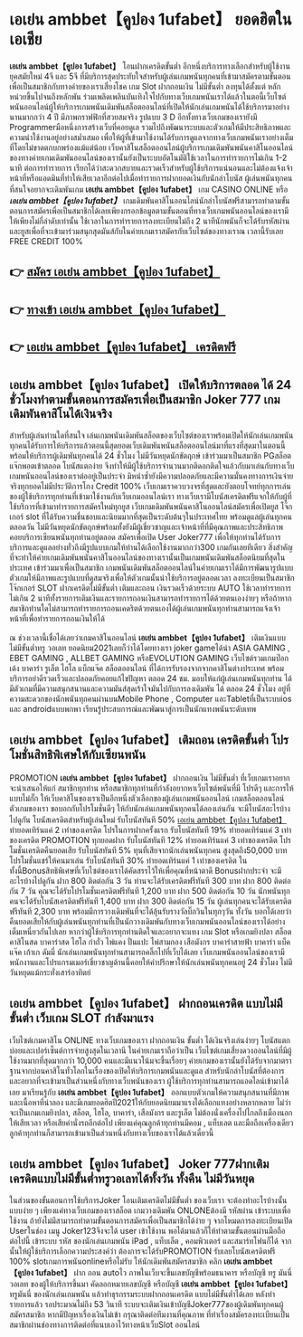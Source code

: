 # เอเย่น ambbet【คูปอง 1ufabet】  ยอดฮิตในเอเชีย 

**เอเย่น ambbet【คูปอง 1ufabet】** โอนฝากเครดิตขั้นต่ำ  อีกหนึ่งบริการทางเลือกสำหรับผู้ใช้งานยุคสมัยใหม่ 4จี และ 5จี ที่มีบริการสุดประทับใจสำหรับผู้เล่นเกมพนันทุกคนที่เข้ามาสมัครตามขั้นตอนเพื่อเป็นสมาชิกกับทางค่ายของเราเสี่ยงโชค เกม Slot  ฝากถอนเงิน ไม่มีขั้นต่ำ ลงทุนได้ตั้งแต่ หลักหน่วยขึ้นไปจนถึงหลักพัน ร่วมเพลิดเพลินบันเทิงใจไปกับทางเว็บเกมพนันเราได้แล้วในตอนี้เว็บไซต์พนันออนไลน์ผู้ให้บริการเกมพนันเดิมพันสล็อตออนไลน์ที่เปิดให้นักเล่นเกมพนันได้ใช้บริการมาอย่างนานมากกว่า 4 ปี มีภาพกราฟฟิกที่สวยสมจริง รูปแบบ 3 D
อีกทั้งทางเว็บเกมของเรายังมี Programmerมือหนึ่งการสร้างเว็บที่คอยดูเล  รวมไปถึงพัฒนาระบบและตัวเกมให้มีประสิทธิภาพและความน่าใช้งานอยู่อย่างสม่ำเสมอ เพื่อให้ผู้ที่เข้ามาใช้งานได้รับการดูแลจากทางเว็บเกมพนันเราอย่างเต็มที่โดยไม่ขาดตกบกพร่องแม้แต่น้อย เว็บคาสิโนสล็อตออนไลน์ผู้บริการเกมเดิมพันพนันคาสิโนออนไลน์ของทางค่ายเกมเดิมพันออนไลน์ของเรานั้นยังเป็นระบบอัตโนมัติใช้เวลาในการทำรายการไม่เกิน 1-2 นาที ต่อการทำรายการ เรียกได้ว่าสะดวกสบายและรวดเร็วสำหรับผู้ใช้บริการแน่นอนและไม่ต้องแจ้งเจ้าหน้าที่หรือแอดมินที่ทำให้เสียเวลาอีกต่อไปเมื่อทำรายการฝากยอดเงินกับนักล่าโบนัส
ผู้เล่นพนันทุกคนที่สนใจอยากจะเดิมพันเกม **เอเย่น ambbet【คูปอง 1ufabet】** เกม CASINO ONLINE หรือ ***เอเย่น ambbet【คูปอง 1ufabet】*** เกมเดิมพันคาสิโนออนไลน์นักล่าโบนัสฟรีสามารถทำตามขั้นตอนการสมัครเพื่อเป็นสมาชิกได้เลยเพียงกรอกข้อมูลตามขั้นตอนที่ทางเว็บเกมพนันออนไลน์ของเรามีให้เพียงไม่กี่ลำดับเท่านั้น ใช้เวลาในการทำรายการลงทะเบียนไม่ถึง 2 นาทีนักพนันก็จะได้รับรหัสผ่านและยูสเพื่อที่จะเข้ามาร่วมสนุกสุดมันส์กับในค่ายเกมเราสมัครกับเว็บไซต์ของทางเราณ เวลานี้รับเลย FREE CREDIT 100%

## 👉 [สมัคร เอเย่น ambbet【คูปอง 1ufabet】](https://archa888.com/)
## 👉 [ทางเข้า เอเย่น ambbet【คูปอง 1ufabet】](https://archa888.com/)
## 👉 [เอเย่น ambbet【คูปอง 1ufabet】 เครดิตฟรี](https://archa888.com/)

## เอเย่น ambbet【คูปอง 1ufabet】 เปิดให้บริการตลอด ได้ 24 ชั่วโมงทำตามขั้นตอนการสมัครเพื่อเป็นสมาชิก Joker 777 เกมเดิมพันคาสิโนได้เงินจริง

สำหรับผู้เล่นท่านใดที่สนใจ เล่นเกมพนันเดิมพันสล็อตของเว็บไซต์ของเราพร้อมเปิดให้นักเล่นเกมพนันทุกคนได้รับการให้บริการแล้วตอนนี้สุดยอดเว็บเดิมพันพนันสล็อตออนไลน์มาที่แรงที่สุดมาในตอนนี้ พร้อมให้บริการผู้เดิมพันทุกคนได้ 24 ชั่วโมง ไม่มีวันหยุดนักขัตฤกษ์ เข้าร่วมมาเป็นสมาชิก PGสล็อต แจ๊กพอตเข้าตลอด โบนัสแตกง่าย จึงทำให้มีผู้ใช้บริการจำนวนมากติดอกติดใจแล้วกับมาเล่นกับทางเว็บเกมพนันออนไลน์ของเราต่ออยู่เป็นประจำ มิหนำซ้ำยังมีความปลอดภัยและมีความมั่นคงทางการเงินจ่ายจริงทุกยอดไม่มีประวัติการโกง Credit 100% เว็บเกมเราควบวงจรที่สุดและยังตอบโจทย์ทุกการเล่นของผู้ใช้บริการทุกท่านที่เข้ามาใช้งานกับเว็บเกมออนไลน์เรา
ทางเว็บเรามีโบนัสเครดิตฟรีแจกให้กับผู้ที่ใช้บริการที่เข้ามาทำรายการสมัครใหม่ทุกยูส เว็บเกมเดิมพันพนันคาสิโนออนไลน์สมัครเพื่อเปิดยูส โจ๊กเกอร์ slot ที่ได้รับความชื่นชอบและนิยมมากที่สุดเป็นระดับต้นๆในประเทศไทย พร้อมดูแลผู้เล่นทุกคนตลอดวัน ไม่มีวันหยุดนักขัตฤกษ์พร้อมทั้งยังมีผู้เชี่ยวชาญและเจ้าหน้าที่ที่มีคุณภาพและประสิทธิภาพคอยบริการเซียนพนันทุกท่านอยู่ตลอด สมัครเพื่อเปิด User Joker777 เพื่อให้ทุกท่านได้รับการบริการและดูแลอย่างทั่วถึงมีรูปแบบเกมให้ท่านได้เลือกใช้งานมากกว่า300 เกมกันเลยทีเดียว
สิ่งสำคัญที่จะทำให้ค่ายเกมเดิมพันพนันคาสิโนออนไลน์ของทางเรานั้นเป็นเกมพนันเดิมพันสล็อตนิยมที่สุดในประเทศ เข้าร่วมมาเพื่อเป็นสมาชิก  เกมพนันเดิมพันสล็อตออนไลน์ในค่ายเกมเราได้มีการพัฒนารูปแบบตัวเกมให้มีภาพและรูปแบบที่ดูสมจริงเพื่อให้ตัวเกมนั้นน่าใช้บริการอยู่ตลอดเวลา ลงทะเบียนเป็นสมาชิก โจ๊กเกอร์ SLOT ฝากเครดิตไม่มีขั้นต่ำ เติมและถอน เงินรวดเร็วด้วยระบบ AUTO ใช้เวลาทำรายการไม่เกิน 2 นาทีทั้งรายการเติมเงินและรายการถอนเงินสามารถทำรายการได้ด้วยตนเองง่ายๆ หรือถ้าหากสมาชิกท่านใดไม่สามารถทำรายการถอนเคดริตด้วยตนเองได้ผู้เล่นเกมพนันทุกท่านสามารถแจ้งเจ้าหน้าที่เพื่อทำรายการถอนเงินให้ได้

ณ ช่วงเวลานี้เชื่อได้เลยว่าเกมคาสิโนออนไลน์ **เอเย่น ambbet【คูปอง 1ufabet】** เติมเงินแบบไม่มีขั้นต่ำทรู วอเลท ยอดนิยม2021เลยก็ว่าได้โดยทางเรา joker gameได้นำ  ASIA GAMING , EBET GAMING , ALLBET GAMING หรือEVOLUTION GAMING เว็บไซต์รวมเกมป๊อกเด้ง บาคาร่า รูเล็ต ไฮโล แบ็กแจ๊ค สล็อตออนไลน์ ที่ได้การรับรองจากจากคาสิโนต่างประเทศ พร้อมบริการอย่าดีรวดเร็วและปลอดภัยคอยแก้ไขปัญหา ตลอด 24 ชม. มอบให้แก่ผู้เล่นเกมพนันทุกท่าน ได้มีตัวเกมที่มีความสนุกสนานและความมันส์สุดเร้าใจมันไปกับการลงเดิมพัน ได้ ตลอด 24 ชั่วโมง อยู่ที่ความสะดวกของนักพนันทุกคนผ่านบนMobile Phone , Computer และTabletที่เป็นระบบios และ androidแบบพกพา เรียนรู้ประสบการณ์และพัฒนาสู่การเป็นนักแทงพนันระดับเทพ

## เอเย่น ambbet【คูปอง 1ufabet】 เติมถอน เครดิตขั้นต่ำ โปรโมชั่นสิทธิพิเศษให้กับเซียนพนัน

 PROMOTION  **เอเย่น ambbet【คูปอง 1ufabet】** ฝากถอนเงิน ไม่มีขั้นต่ำ ที่เว็บเกมเราอยากจะนำเสนอให้แก่  สมาชิกทุกท่าน หรือสมาชิกทุกท่านที่กำลังอยากหาเว็บไซต์พนันที่มี โปรดีๆ และการให้แบบไม่กั๊ก ให้เว็บคาสิโนของเราเป็นอีกหนึ่งตัวเลือกของผู้เล่นเกมพนันออนไลน์ เกมสล็อตออนไลน์ ตัวเกมของเรา ขอบอกกับโปรโมชั่นดีๆ ให้กับนักเล่นเกมพนันทุกคนได้ลองเล่นกัน จะมีโบนัสอะไรบ้างไปดูกัน
โบนัสเครดิตสำหรับผู้เล่นใหม่ รับโบนัสทันที 50% [เอเย่น ambbet【คูปอง 1ufabet】](https://archa888.com/) ทำยอดเทิร์นแค่ 2 เท่าของเครดิต
โปรในการฝากครั้งแรก รับโบนัสทันที 19% ทำยอดเทิร์นแค่ 3 เท่าของเครดิต
 PROMOTION ทุกยอดฝาก รับโบนัสทันที 12% ทำยอดเทิร์นแค่ 3 เท่าของเครดิต
โปรโมชั่นเครดิตคืนยอดเสีย รับโบนัสทันที 5% ทุนที่เสียจากนักเล่นพนันทุกคน สูงสุดถึง50,000 บาท
โปรโมชั่นแชร์ให้คนมาเล่น รับโบนัสทันที 30% ทำยอดเทิร์นแค่ 1 เท่าของเครดิต
ในทั้งนี้Bonusสิทธิพิเศษที่เว็บไซต์ของเราได้คัดสรรไว้ให้เพื่อคุณที่หน้าตาดี Bonusฝากประจำ จะมีอะไรบ้างไปดูกัน
ฝาก 800 ติดต่อกัน 3 วัน ท่านจะได้รับเครดิตฟรีทันที 300 บาท
ฝาก 800 ติดต่อกัน 7 วัน คุณจะได้รับโปรโมชั่นเครดิตฟรีทันที 1,200 บาท
ฝาก 500 ติดต่อกัน 10 วัน นักพนันทุกคนจะได้รับโบนัสเครดิตฟรีทันที 1,400 บาท
ฝาก 300 ติดต่อกัน 15 วัน ผู้เล่นทุกคนจะได้รับเครดิตฟรีทันที 2,300 บาท
พร้อมมีการวางเดิมพันที่จะได้ลุ้นรับรางวัลบิ๊กวินในทุกๆวัน ทั้งวัน บอกได้เลยว่าคืนยอดเสียให้กับผู้เล่นพนันทุกท่านที่เป็นนักวางเดิมพันกับทางเว็บเกมพนันออนไลน์ของเราได้อย่างเต็มเหนี่ยวกันไปเลย หากว่าผู้ใช้บริการทุกท่านติดใจและอยากจะแทง เกม Slot หรือเกมยิงปลา สล็อต คาสิโนสด บาคาร่าสด ไฮโล กำถั่ว ไพ่แคง ปั่นแปะ ไพ่สามกอง เสือมังกร บาคาร่าสายฟ้า บาคาร่า แบ็คแจ๊ค เก้าเก ดัมมี่ นักเล่นเกมพนันทุกท่านสามารถคลิ๊กไปที่เว็บได้เลย เว็บเกมพนันออนไลน์ของเรามีพนักงานและโปรแกรมเมอร์เชี่ยวชาญด้านนี้คอยให้คำปรึกษาให้นักเล่นพนันทุกคนอยู่ 24 ชั่วโมง ไม่มีวันหยุดแม้กระทั่งเสาร์อาทิตย์

## เอเย่น ambbet【คูปอง 1ufabet】 ฝากถอนเครดิต แบบไม่มีขั้นต่ำ  เว็บเกม SLOT กำลังมาแรง

เว็บไซต์เกมคาสิโน ONLINE ทางเว็บเกมของเรา ฝากถอนเงิน ขั้นต่ำ ได้เงินจริงเล่นง่ายๆ โบนัสแตกบ่อยและเปอร์เซ็นต์การจ่ายสูงสุดในเวลานี ในค่ายเกมเราถือว่าเป็น เว็บไซต์เกมเสี่ยงดวงออนไลน์ที่มีผู้ใช้งานมากที่สุดมากกว่า 10,000 คนและมีแนวโน้มจะขึ้นเรื่อยๆ ค่ายเกมของเรานั้นยังได้รับจากมาตราฐานจากบ่อนคาสิโนทั่วโลกในเรื่องของเปิดให้บริการเกมพนันและดูแล สำหรับนักล่าโบนัสที่ต้องการและอยากที่จะเข้ามาเป็นส่วนหนึ่งกับทางเว็บพนันของเรา ผู้ใช้บริการทุกท่านสามารถแอดไลน์เข้ามาได้เลย
	มาเรียนรู้กับ **เอเย่น ambbet【คูปอง 1ufabet】** ออกแบบตัวเกมให้ความสนุกสนานที่มีภาพและเนื้อหาที่น่าลอง และมีเกมยอดฮิตปี2021ให้กับยอดนิยมมาแรงได้เลือกแทงอย่างหลากหลาย  ไม่ว่าจะเป็นเกมเกมยิงปลา, สล็อต, ไฮโล, บาคาร่า, เสือมังกร และรูเล็ต ไม่ต้องนั่งเครื่องไปไกลถึงเมืองนอกให้เสียเวลา หรือเสียค่านั่งรถอีกต่อไป เพียงแค่คุณลูกค้าทุกท่านมีคอม , แท็บเลต และมือถือเครื่องเดียวลูกค้าทุกท่านก็สามารถเข้ามาเป็นส่วนหนึ่งกับทางเว็บของเราได้แล้วเดี๋ยวนี้

## เอเย่น ambbet【คูปอง 1ufabet】 Joker 777ฝากเติมเครดิตแบบไม่มีขั้นต่ำทรูวอเลทได้ทั้งวัน ทั้งคืน ไม่มีวันหยุด

ในส่วนของขั้นตอนการใช้บริการJoker โอนเติมเครดิตไม่มีขั้นต่ำ ของเว็บเรา จะต้องทำอะไรบ้างนั้น แบบง่าย ๆ เพียงแค่ทางเว็บเกมของเราสล็อต เกมวางเดิมพัน ONLONEต้องมี รหัสผ่าน เข้าระบบเพื่อใช้งาน ถ้ายังไม่มีสามารถทำตามขั้นตอนการสมัครเพื่อเป็นสมาชิกได้ง่าย ๆ จากโหมดการลงทะเบียนเปิด Userในช่อง เมนู Joker123จึงจะได้ user เข้าใช้งาน พอได้มาแล้วก็ให้ทำตามขั้นตอนผ่านมือถือ ต่อไปนี้
เข้าระบบ รหัส  ของนักเล่นเกมพนัน iPad , แท็บเล็ต , คอมพิวเตอร์ และสมาร์ทโฟนก็ได้
จากนั้นให้ผู้ใช้บริการเลือกความประสงค์ว่า ต้องการจะได้รับPROMOTION รับเลยโบนัสเครดิตฟรี 100% slotเกมการพนันonlineหรือไม่รับ
ให้นักเดิมพันสมัครสมาชิก คลิก **เอเย่น ambbet【คูปอง 1ufabet】** ฝาก ถอน autoไว ภาพในเว็บจะขึ้นเลขบัญชีพร้อมธนาคาร หรือบัญชี ทรู มันนี่วอเลท ของผู้ให้บริการขึ้นมา
คัดลอกหมายเลขบัญชี หรือบัญชี **เอเย่น ambbet【คูปอง 1ufabet】** ทรูมันนี่ ของนักเล่นเกมพนัน แล้วทำธุรกรรมระบบฝากถอนเครดิต แบบไม่มีขั้นต่ำได้เลย
หลังทำรายการแล้ว รอประมาณไม่ถึง 53 วินาที ระบบจะเติมเงินเข้าบัญชีJoker777ของผู้เดิมพันทุกคนผู้สมัครสมาชิก
หากมีปัญหาเรื่องเงินไม่เข้า กรุณาติดต่อทีมงานที่คุณภาพ ที่ทำเรื่องสมัครลงทะเบียนเป็นสมาชิกผ่านช่องทางการติดต่อที่แนบเอาไว้ทางหน้าเว็บSlot ออนไลน์


